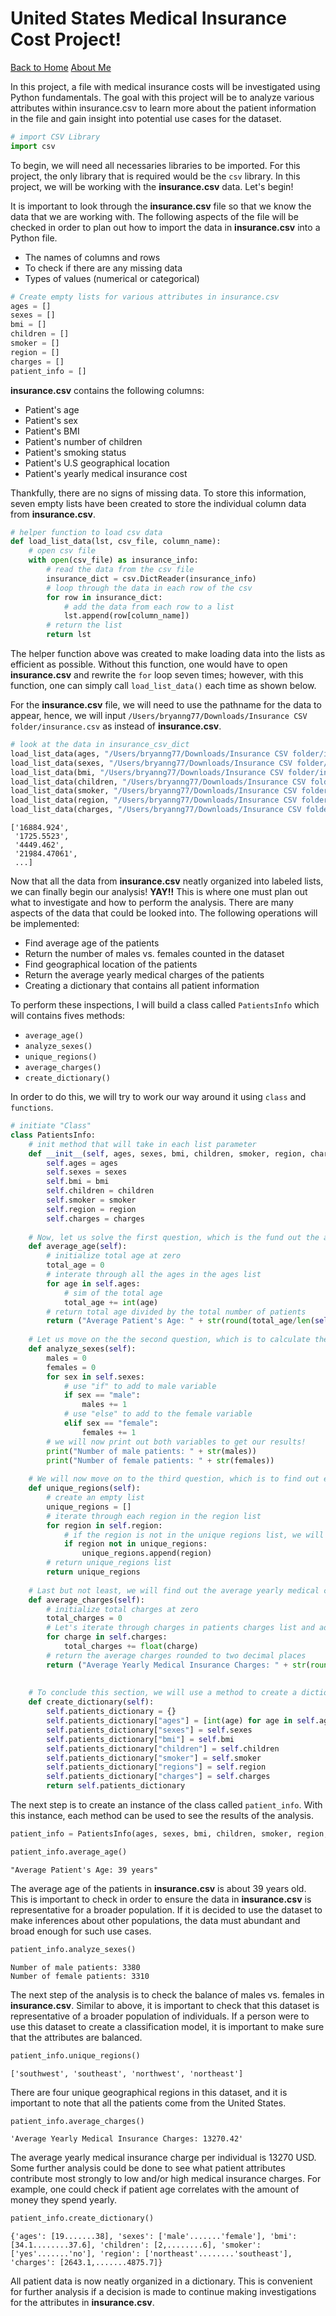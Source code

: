 # United States Medical Insurance Cost Project!

[Back to Home](README.md) [About Me](about.md)

In this project, a file with medical insurance costs will be investigated using Python fundamentals. The goal with this project will be to analyze various attributes within insurance.csv to learn more about the patient information in the file and gain insight into potential use cases for the dataset.


```python
# import CSV Library 
import csv 
```

To begin, we will need all necessaries libraries to be imported. For this project, the only library that is required would be the `csv` library. In this project, we will be working with the **insurance.csv** data. Let's begin!


It is important to look through the **insurance.csv** file so that we know the data that we are working with. The following aspects of the file will be checked in order to plan out how to import the data in **insurance.csv** into a Python file.

* The names of columns and rows
* To check if there are any missing data
* Types of values (numerical or categorical)


```python
# Create empty lists for various attributes in insurance.csv
ages = []
sexes = []
bmi = []
children = []
smoker = []
region = []
charges = []
patient_info = []
```

**insurance.csv** contains the following columns:
* Patient's age
* Patient's sex
* Patient's BMI
* Patient's number of children
* Patient's smoking status
* Patient's U.S geographical location
* Patient's yearly medical insurance cost

Thankfully, there are no signs of missing data. To store this information, seven empty lists have been created to store the individual column data from **insurance.csv**.


```python
# helper function to load csv data
def load_list_data(lst, csv_file, column_name):
    # open csv file
    with open(csv_file) as insurance_info:
        # read the data from the csv file
        insurance_dict = csv.DictReader(insurance_info)
        # loop through the data in each row of the csv 
        for row in insurance_dict:
            # add the data from each row to a list
            lst.append(row[column_name])
        # return the list
        return lst  
```

The helper function above was created to make loading data into the lists as efficient as possible. Without this function, one would have to open **insurance.csv** and rewrite the `for` loop seven times; however, with this function, one can simply call `load_list_data()` each time as shown below.

For the **insurance.csv** file, we will need to use the pathname for the data to appear, hence, we will input ``/Users/bryanng77/Downloads/Insurance CSV folder/insurance.csv`` as instead of **insurance.csv**.


```python
# look at the data in insurance_csv_dict
load_list_data(ages, "/Users/bryanng77/Downloads/Insurance CSV folder/insurance.csv", 'age')
load_list_data(sexes, "/Users/bryanng77/Downloads/Insurance CSV folder/insurance.csv", 'sex')
load_list_data(bmi, "/Users/bryanng77/Downloads/Insurance CSV folder/insurance.csv", 'bmi')
load_list_data(children, "/Users/bryanng77/Downloads/Insurance CSV folder/insurance.csv", 'children')
load_list_data(smoker, "/Users/bryanng77/Downloads/Insurance CSV folder/insurance.csv", 'smoker')
load_list_data(region, "/Users/bryanng77/Downloads/Insurance CSV folder/insurance.csv", 'region')
load_list_data(charges, "/Users/bryanng77/Downloads/Insurance CSV folder/insurance.csv", 'charges')
```




    ['16884.924',
     '1725.5523',
     '4449.462',
     '21984.47061',
     ...]



Now that all the data from **insurance.csv** neatly organized into labeled lists, we can finally begin our analysis! **YAY!!** This is where one must plan out what to investigate and how to perform the analysis. There are many aspects of the data that could be looked into. The following operations will be implemented:
* Find average age of the patients
* Return the number of males vs. females counted in the dataset
* Find geographical location of the patients
* Return the average yearly medical charges of the patients
* Creating a dictionary that contains all patient information

To perform these inspections, I will build a class called `PatientsInfo`  which will contains fives methods:
* `average_age()`
* `analyze_sexes()`
* `unique_regions()`
* `average_charges()`
* `create_dictionary()`

In order to do this, we will try to work our way around it using ``class`` and ``functions``.

        


```python
# initiate "Class"
class PatientsInfo:
    # init method that will take in each list parameter
    def __init__(self, ages, sexes, bmi, children, smoker, region, charges):
        self.ages = ages
        self.sexes = sexes
        self.bmi = bmi
        self.children = children
        self.smoker = smoker
        self.region = region
        self.charges = charges
    
    # Now, let us solve the first question, which is the fund out the average age of patients
    def average_age(self):
        # initialize total age at zero
        total_age = 0
        # interate through all the ages in the ages list
        for age in self.ages:
            # sim of the total age
            total_age += int(age)
        # return total age divided by the total number of patients 
        return ("Average Patient's Age: " + str(round(total_age/len(self.ages))) + " years")
    
    # Let us move on the the second question, which is to calculate the number of males and females in this dataset
    def analyze_sexes(self):
        males = 0
        females = 0
        for sex in self.sexes:
            # use "if" to add to male variable
            if sex == "male":
                males += 1
            # use "else" to add to the female variable
            elif sex == "female":
                females += 1
        # we will now print out both variables to get our results!
        print("Number of male patients: " + str(males))
        print("Number of female patients: " + str(females))
    
    # We will now move on to the third question, which is to find out each unique region the patients are from
    def unique_regions(self):
        # create an empty list
        unique_regions = []
        # iterate through each region in the region list
        for region in self.region:
            # if the region is not in the unique regions list, we will add it to the list :)
            if region not in unique_regions:
                unique_regions.append(region)
        # return unique_regions list
        return unique_regions
    
    # Last but not least, we will find out the average yearly medical charges for the patients in insurance.csv
    def average_charges(self):
        # initialize total charges at zero
        total_charges = 0
        # Let's iterate through charges in patients charges list and add each charge to total_charge
        for charge in self.charges:
            total_charges += float(charge)
        # return the average charges rounded to two decimal places
        return ("Average Yearly Medical Insurance Charges: " + str(round(total_charges/len(self.charges), 2)))
    
    
    # To conclude this section, we will use a method to create a dictionary with all the patient's information
    def create_dictionary(self):
        self.patients_dictionary = {}
        self.patients_dictionary["ages"] = [int(age) for age in self.ages]
        self.patients_dictionary["sexes"] = self.sexes
        self.patients_dictionary["bmi"] = self.bmi
        self.patients_dictionary["children"] = self.children
        self.patients_dictionary["smoker"] = self.smoker
        self.patients_dictionary["regions"] = self.region
        self.patients_dictionary["charges"] = self.charges
        return self.patients_dictionary
```

The next step is to create an instance of the class called `patient_info`. With this instance, each method can be used to see the results of the analysis.


```python
patient_info = PatientsInfo(ages, sexes, bmi, children, smoker, region, charges)
```


```python
patient_info.average_age()
```




    "Average Patient's Age: 39 years"



The average age of the patients in **insurance.csv** is about 39 years old. This is important to check in order to ensure the data in **insurance.csv** is representative for a broader population. If it is decided to use the dataset to make inferences about other populations, the data must abundant and broad enough for such use cases.


```python
patient_info.analyze_sexes()
```

    Number of male patients: 3380
    Number of female patients: 3310


The next step of the analysis is to check the balance of males vs. females in **insurance.csv**. Similar to above, it is important to check that this dataset is representative of a broader population of individuals. If a person were to use this dataset to create a classification model, it is important to make sure that the attributes are balanced.


```python
patient_info.unique_regions()
```




    ['southwest', 'southeast', 'northwest', 'northeast']
    



There are four unique geographical regions in this dataset, and it is important to note that all the patients come from the United States.


```python
patient_info.average_charges()
```




    'Average Yearly Medical Insurance Charges: 13270.42'



The average yearly medical insurance charge per individual is 13270 USD. Some further analysis could be done to see what patient attributes contribute most strongly to low and/or high medical insurance charges. For example, one could check if patient age correlates with the amount of money they spend yearly.


```python
patient_info.create_dictionary()
```




    {'ages': [19.......38], 'sexes': ['male'.......'female'], 'bmi': [34.1........37.6], 'children': [2,........6], 'smoker': ['yes'.......'no'], 'region': ['northeast'........'southeast'], 'charges': [2643.1,.......4875.7]}









All patient data is now neatly organized in a dictionary. This is convenient for further analysis if a decision is made to continue making investigations for the attributes in **insurance.csv**.
